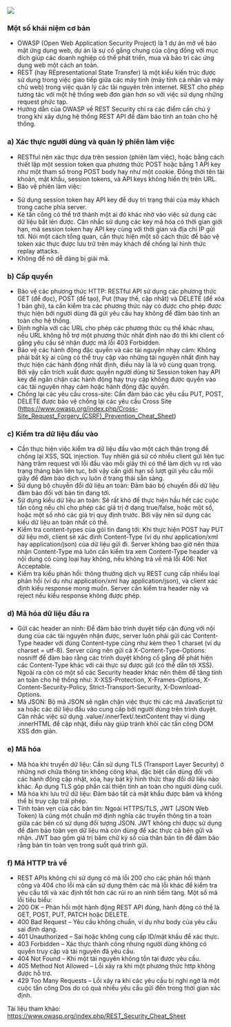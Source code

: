 ![](https://images.viblo.asia/896fadb4-d200-44c6-b3a9-910129742912.jpg)
### Một số khái niệm cơ bản
- OWASP (Open Web Application Security Project) là 1 dự án mở về bảo mật ứng dụng web, dự án là sự cố gắng chung của cộng đồng với mục đích giúp các doanh nghiệp có thể phát triển, mua và bảo trì các ứng dụng web một cách an toàn.
- REST (hay REpresentational State Transfer) là một kiểu kiến trúc được sử dụng trong việc giao tiếp giữa các máy tính (máy tính cá nhân và máy chủ web) trong việc quản lý các tài nguyên trên internet. REST cho phép tương tác với một hệ thống web đơn giản hơn so với việc sử dụng những request phức tạp.
- Hướng dẫn của OWASP về REST Security chỉ ra các điểm cần chú ý trong khi xây dựng hệ thống REST API để đảm bảo tính an toàn cho hệ thống.
### a) Xác thực người dùng và quản lý phiên làm việc
- RESTful nên xác thực dựa trên session (phiên làm việc), hoặc bằng cách thiết lập một session token qua phương thức POST hoặc bằng 1 API key như một tham số trong POST body hay như một cookie. Đồng thời tên tài khoản, mật khẩu, session tokens, và API keys không hiển thị trên URL.
- Bảo vệ phiên làm việc: 
+ Sử dụng session token hay API key để duy trì trạng thái của máy khách trong cache phía server.
+ Kẻ tấn công có thể trở thành một ai đó khác nhờ vào việc sử dụng các dữ liệu bắt lén được. Cân nhắc sử dụng các key mã hóa có thời gian giới hạn, mã session token hay API key cùng với thời gian và địa chỉ IP gửi tới. Nói một cách tổng quan, cần thực hiện một số cách thức để bảo vệ token xác thực được lưu trữ trên máy khách để chống lại hình thức replay attacks.
+ Không để nó dễ dàng bị giải mã.
### b) Cấp quyền
- Bảo vệ các phương thức HTTP: RESTful API sử dụng các phương thức GET (để đọc), POST (để tạo), Put (thay thế, cập nhât) và DELETE (để xóa 1 bản ghi), ta cần kiểm tra các phương thức này có được cho phép được thực hiện bởi người dùng đã gửi yêu cầu hay không để đảm bảo tính an toàn cho hệ thống.
- Định nghĩa với các URL cho phép các phương thức cụ thể khác nhau, nếu URL không hỗ trợ một phương thức nhất định nào đó thì khi client cố gắng yêu cầu sẽ nhận được mã lỗi 403 Forbidden.
- Bảo vệ các hành động đặc quyền và các tài nguyên nhạy cảm: Không phải bất kỳ ai cũng có thể truy cập vào những tài nguyên nhất định hay thực hiện các hành động nhất định, điều này là là vô cùng quan trọng. Bởi vậy cần trích xuất được quyền người dùng từ Session token hay API key để ngăn chặn các hành động hay truy cập không được quyền vào các tài nguyên nhạy cảm hoặc hành động đặc quyền.
- Chống lại các yêu cầu cross-site: Cần đảm bảo các yêu cầu PUT, POST, DELETE được bảo vệ chống lại các yêu cầu Cross Site	 (https://www.owasp.org/index.php/Cross-Site_Request_Forgery_(CSRF)_Prevention_Cheat_Sheet)
### c) Kiểm tra dữ liệu đầu vào
- Cần thực hiện việc kiểm tra dữ liệu đầu vào một cách thận trọng đề chống lại XSS, SQL injection. Tuy nhiên giả sử có nhiều client gửi liên tục hàng trăm request với lỗi đầu vào mỗi giây thì có thể làm dịch vụ rơi vào trạng tháng bận liên tục, bởi vậy cần giới hạn số lượt gửi yêu cầu mỗi giây để đảm bảo dịch vụ luôn ở trang thái sẵn sàng.
- Sử dụng bộ chuyển đổi dữ liệu an toàn: Đảm bảo bộ chuyển đổi dữ liệu đảm bảo đối với bản tin đang tới.
- Sử dụng kiểu dử liệu an toàn: Sẽ rất khó để thực hiện hầu hết các cuộc tấn công nếu chỉ cho phép các giá trị ở dạng true/false, hoặc một số, hoặc một số nhỏ các giá trị quy định trước. Bởi vậy nên sử dụng các kiểu dữ liệu an toàn nhất có thể.
- Kiểm tra content-types của gói tin đang tới: Khi thực hiện POST hay PUT dữ liệu mới, client sẽ xác định Content-Type (ví dụ như application/xml hay application/json)  của dữ liệu gửi đi. Server không bao giờ nên thừa nhận Content-Type mà luôn cần kiểm tra xem Content-Type header và nội dung có cùng loại hay không, nếu không trả về mã lỗi 406: Not Acceptable.
- Kiểm tra kiểu phản hồi: thông thường dịch vụ REST cung cấp nhiều loại phản hồi (ví dụ như application/xml hay application/json), và client xác định kiểu response mong muốn. Server cần kiểm tra header này và reject nếu kiểu response không được phép.
### d) Mã hóa dữ liệu đầu ra
- Gửi các header an ninh: Để đảm bảo trình duyệt tiếp cận đúng với nội dung của các tài nguyên nhận được, server luôn phải gửi các Content-Type header với đúng Content-type cũng như kèm theo 1 charset (ví dụ charset = utf-8). Server cũng nên gửi cả X-Content-Type-Options: nosniff để đảm bảo rằng các trình duyệt không cố gắng để phát hiện các Content-Type khác với cái thực sự được gửi (có thể dẫn tới XSS). Ngoài ra còn có một số các Security header khác nên thêm để tăng tính an toàn cho hệ thống như: X-XSS-Protection, X-Frames-Options, X-Content-Security-Policy, Strict-Transport-Security, X-Download-Options.
- Mã JSON: Bộ mã JSON sẽ ngăn chặn việc thực thi các mã JavaScript từ xa hoặc các dữ liệu đầu vào cung cấp bởi người dùng trên trình duyệt. Cân nhắc việc sử dụng .value/.innerText/.textContent thay vì dùng .innerHTML để cập nhật, điều này giúp tránh khỏi các tấn công DOM XSS đơn giản.
### e) Mã hóa
- Mã hóa khi truyền dữ liệu: Cần sử dụng TLS (Transport Layer Security) ở những nơi chứa thông tin không công khai, đặc biệt cần dùng đối với các hành động cập nhật, xóa, hay bát kỳ hình thức thay đổi dữ liệu nào khác. Áp dụng TLS góp phần cải thiện tính an toàn cho người dùng cuối.
- Mã hóa khi lưu trữ dữ liệu: Đảm bảo tất cả mật khẩu được băm và không thể bị truy cập trái phép.
- Tính toàn vẹn của các bản tin: Ngoài HTTPS/TLS, JWT (JSON Web Token) là cũng một chuẩn mở định nghĩa các truyền thông tin a toàn giữa các bên có sử dụng đối tượng JSON. JWT không chỉ được sử dụng để đảm bảo toàn vẹn dữ liệu mà còn dùng để xác thực cả bên gửi và nhận. JWT bao gồm giá trị băm chữ ký số của thân bản tin để đảm bảo rằng bản tin toàn vẹn trong suốt quá trình gửi.
### f) Mã HTTP trả về 
- REST APIs không chỉ sử dụng có mã lỗi 200 cho các phản hồi thành công và 404 cho lỗi mà cần sử dụng thêm các mã lỗi khác để kiểm tra yêu cầu tới và xác định tốt hơn các rủi ro an ninh tiềm tàng. Một số mã lỗi tiêu biểu:
- 200 OK – Phản hồi một hành động REST API đúng, hành động có thể là GET, POST, PUT, PATCH hoặc DELETE.
- 400 Bad Request – Yêu cầu không chuẩn, ví dụ như body của yêu cầu sai định dạng. 
- 401 Unauthorized – Sai hoặc không cung cấp ID/mật khẩu để xác thực.
- 403 Forbidden – Xác thực thành công nhưng người dùng không có quyền truy cập và tài nguyên đã yêu cầu.
- 404 Not Found – Khi một tài nguyên không tồn tại được yêu cầu.
- 405 Method Not Allowed – Lỗi xảy ra khi một phương thức http không được hỗ trợ.
- 429 Too Many Requests – Lỗi xảy ra khi các yêu cầu bị nghi ngờ là một cuộc tấn công Dos do có quá nhiều yêu cầu gửi đến trong thời gian xác định.

Tài liệu tham khảo: https://www.owasp.org/index.php/REST_Security_Cheat_Sheet